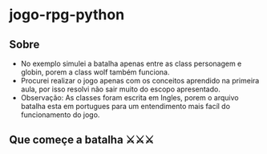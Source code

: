 # jogo-rpg-python
## Sobre
- No exemplo simulei a batalha apenas entre as class personagem e globin, porem a class wolf também funciona.
- Procurei realizar o jogo apenas com os conceitos aprendido na primeira aula, por isso resolvi não sair muito do escopo apresentado.
- Observação: As classes foram escrita em Ingles, porem o arquivo batalha esta em portugues para um entendimento mais facíl do funcionamento do jogo.

## Que começe a batalha ⚔⚔⚔
